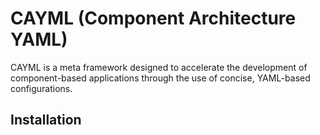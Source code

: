 # CAYML (Component Architecture YAML)

CAYML is a meta framework designed to accelerate the development of component-based applications through the use of concise, YAML-based configurations.

## Installation